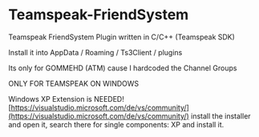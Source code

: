 # Teamspeak-FriendSystem
Teamspeak FriendSystem Plugin written in C/C++ (Teamspeak SDK)

Install it into AppData / Roaming / Ts3Client / plugins

Its only for GOMMEHD (ATM) cause I hardcoded the Channel Groups

ONLY FOR TEAMSPEAK ON WINDOWS


Windows XP Extension is NEEDED!
[https://visualstudio.microsoft.com/de/vs/community/](https://visualstudio.microsoft.com/de/vs/community/)
install the installer and open it, search there for single components: XP
and install it.
